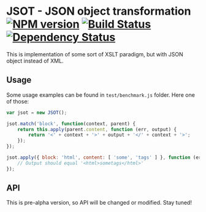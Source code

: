 # JSOT - JSON object transformation [![NPM version][npm-image]][npm-url] [![Build Status][travis-image]][travis-url] [![Dependency Status][depstat-image]][depstat-url]

This is implementation of some sort of XSLT paradigm, but with JSON object instead of XML.

## Usage

Some usage examples can be found in `test/benchmark.js` folder. Here one of those:

```js
var jsot = new JSOT();

jsot.match('block', function(context, parent) {
    return this.apply(parent.content, function (err, output) {
        return '<' + context + '>' + output + '</' + context + '>';
    });
});

jsot.apply({ block: 'html', content: [ 'some', 'tags' ] }, function (err, output) {
    // Output should equal '<html>sometags</html>'
});
```

## API

This is pre-alpha version, so API will be changed or modified. Stay tuned!

[npm-url]: https://npmjs.org/package/jsot
[npm-image]: http://img.shields.io/npm/v/jsot.svg

[travis-url]: https://travis-ci.org/floatdrop/jsot
[travis-image]: http://img.shields.io/travis/floatdrop/jsot.svg

[depstat-url]: https://david-dm.org/floatdrop/jsot
[depstat-image]: https://david-dm.org/floatdrop/jsot.svg?theme=shields.io
